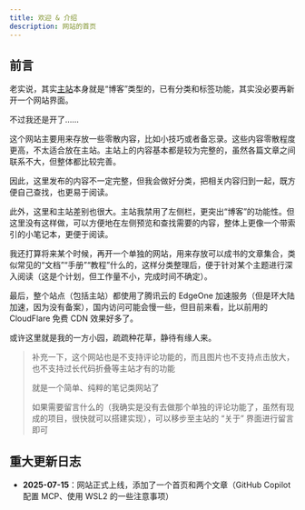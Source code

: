 ```yaml
---
title: 欢迎 & 介绍
description: 网站的首页
---
```


## 前言

老实说，其实[主站](https://134257.xyz)本身就是“博客”类型的，已有分类和标签功能，其实没必要再新开一个网站界面。

不过我还是开了……

这个网站主要用来存放一些零散内容，比如小技巧或者备忘录。这些内容零散程度更高，不太适合放在主站。主站上的内容基本都是较为完整的，虽然各篇文章之间联系不大，但整体都比较完善。

因此，这里发布的内容不一定完整，但我会做好分类，把相关内容归到一起，既方便自己查找，也更易于阅读。

此外，这里和主站差别也很大。主站我禁用了左侧栏，更突出“博客”的功能性。但这里没有这样做，可以方便地在左侧预览和查找需要的内容，整体上更像一个带索引的小笔记本，更便于阅读。

我还打算将来某个时候，再开一个单独的网站，用来存放可以成书的文章集合，类似常见的“文档”“手册”“教程”什么的，这样分类整理后，便于针对某个主题进行深入阅读（这是个计划，但工作量不小，完成时间不确定）。

最后，整个站点（包括主站）都使用了腾讯云的 EdgeOne 加速服务（但是环大陆加速，因为没有备案），国内访问可能会慢一些，但目前来看，比以前用的 CloudFlare 免费 CDN 效果好多了。

或许这里就是我的一方小园，疏疏种花草，静待有缘人来。

> 补充一下，这个网站也是不支持评论功能的，而且图片也不支持点击放大，也不支持过长代码折叠等主站才有的功能
>
> 就是一个简单、纯粹的笔记类网站了
>
> 如果需要留言什么的（我确实是没有去做那个单独的评论功能了，虽然有现成的项目，很快就可以搭建实现），可以移步至主站的 “关于” 界面进行留言即可

## 重大更新日志

- **2025-07-15**：网站正式上线，添加了一个首页和两个文章（GitHub Copilot 配置 MCP、使用 WSL2 的一些注意事项）
